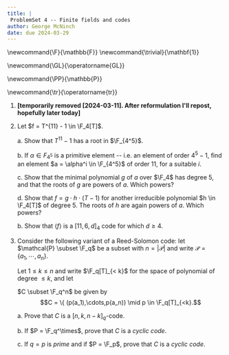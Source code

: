 ```yaml
---
title: |
 ProblemSet 4 -- Finite fields and codes
author: George McNinch
date: due 2024-03-29
---
```


\newcommand{\F}{\mathbb{F}}
\newcommand{\trivial}{\mathbf{1}}

\newcommand{\GL}{\operatorname{GL}}

\newcommand{\PP}{\mathbb{P}}

\newcommand{\tr}{\operatorname{tr}}


1. **[temporarily removed [2024-03-11]. After reformulation I'll repost, hopefully later today]**      

2. Let $f = T^{11} - 1 \in \F_4[T]$. 

   a. Show that $T^{11} -1$ has a root in $\F_{4^5}$.
   
   b. If $\alpha \in F_{4^5}$ is a primitive element -- i.e. an
	  element of order $4^5 -1$, find an element $a = \alpha^i \in
	  \F_{4^5}$ of order $11$, for a suitable $i$.
	  
   c. Show that the minimal polynomial $g$ of $a$ over $\F_4$ has
      degree 5, and that the roots of $g$ are powers of $a$. Which
      powers?
  
   d. Show that $f = g\cdot h \cdot (T-1)$ for another irreducible
      polynomial $h \in \F_4[T]$ of degree 5. The roots of $h$ are
      again powers of $a$. Which powers?
	  
   b. Show that $\langle f \rangle$ is a 
      $[11,6,d]_4$ code for which $d \ge 4$.


3. Consider the following variant of a Reed-Solomon code: let
   $\mathcal{P} \subset \F_q$ be a subset with $n = |\mathcal{P}|$
   and write $\mathcal{P} = \{a_1,\cdots,a_n\}$.

   Let $1 \le k \le n$ and write $\F_q[T]_{< k}$ for the space of
   polynomial of degree $\le k$, and let
   
   $C \subset \F_q^n$ be given by
   $$C = \{ (p(a_1),\cdots,p(a_n)) \mid p \in \F_q[T]_{<k}.$$
   
   a. Prove that $C$ is a $[n,k,n-k]_q$-code.
   
   b. If $P = \F_q^\times$, prove that $C$ is a *cyclic code*. 

   c. If $q = p$ is *prime* and if $P = \F_p$, prove that $C$ is a *cyclic code*.
